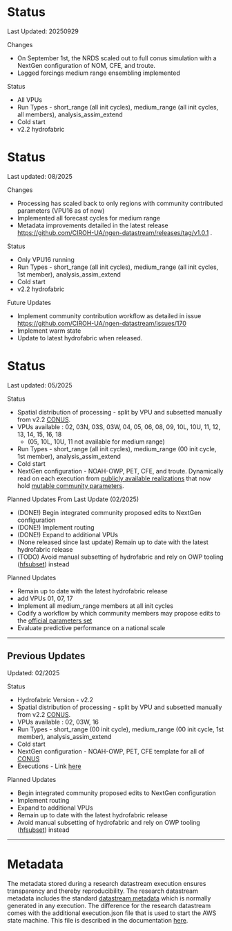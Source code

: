 # Status
Last Updated: 20250929

Changes
* On September 1st, the NRDS scaled out to full conus simulation with a NextGen configuration of NOM, CFE, and troute.
* Lagged forcings medium range ensembling implemented

Status
* All VPUs
* Run Types - short_range (all init cycles), medium_range (all init cycles, all members), analysis_assim_extend
* Cold start
* v2.2 hydrofabric

# Status
Last updated: 08/2025

Changes
* Processing has scaled back to only regions with community contributed parameters (VPU16 as of now)
* Implemented all forecast cycles for medium range
* Metadata improvements detailed in the latest release https://github.com/CIROH-UA/ngen-datastream/releases/tag/v1.0.1 .

Status 
* Only VPU16 running
* Run Types - short_range (all init cycles), medium_range (all init cycles, 1st member), analysis_assim_extend
* Cold start
* v2.2 hydrofabric

Future Updates
* Implement community contribution workflow as detailed in issue https://github.com/CIROH-UA/ngen-datastream/issues/170
* Implement warm state
* Update to latest hydrofabric when released.

# Status
Last updated: 05/2025

Status
* Spatial distribution of processing - split by VPU and subsetted manually from v2.2 [CONUS](https://lynker-spatial.s3-us-west-2.amazonaws.com/hydrofabric/v2.2/conus/conus_nextgen.gpkg). 
* VPUs available : 02, 03N, 03S, 03W, 04, 05, 06, 08, 09, 10L, 10U, 11, 12, 13, 14, 15, 16, 18
  * (05, 10L, 10U, 11 not available for medium range)
* Run Types - short_range (all init cycles), medium_range (00 init cycle, 1st member), analysis_assim_extend
* Cold start
* NextGen configuration - NOAH-OWP, PET, CFE, and troute. Dynamically read on each execution from [publicly available realizations](https://datastream.ciroh.org/index.html#realizations/) that now hold [mutable community parameters](https://datastream.ciroh.org/index.html#parameters/).

Planned Updates From Last Update (02/2025)
* (DONE!) Begin integrated community proposed edits to NextGen configuration 
* (DONE!) Implement routing
* (DONE!) Expand to additional VPUs
* (None released since last update) Remain up to date with the latest hydrofabric release
* (TODO) Avoid manual subsetting of hydrofabric and rely on OWP tooling ([hfsubset](https://github.com/owp-spatial/hfsubsetCLI)) instead

Planned Updates
* Remain up to date with the latest hydrofabric release
* add VPUs 01, 07, 17
* Implement all medium_range members at all init cycles
* Codify a workflow by which community members may propose edits to the [official parameters set](https://datastream.ciroh.org/index.html#parameters/)
* Evaluate predictive performance on a national scale 

---------
## Previous Updates

Updated: 02/2025

Status
* Hydrofabric Version - v2.2
* Spatial distribution of processing - split by VPU and subsetted manually from v2.2 [CONUS](https://lynker-spatial.s3-us-west-2.amazonaws.com/hydrofabric/v2.2/conus/conus_nextgen.gpkg). 
* VPUs available : 02, 03W, 16
* Run Types - short_range (00 init cycle), medium_range (00 init cycle, 1st member), analysis_assim_extend
* Cold start
* NextGen configuration - NOAH-OWP, PET, CFE template for all of [CONUS](https://github.com/CIROH-UA/ngen-datastream/tree/main/research_datastream/configuration/CONUS)
* Executions - Link [here](https://github.com/CIROH-UA/ngen-datastream/tree/main/infra/aws/terraform/modules/schedules/executions)

Planned Updates
* Begin integrated community proposed edits to NextGen configuration
* Implement routing
* Expand to additional VPUs
* Remain up to date with the latest hydrofabric release
* Avoid manual subsetting of hydrofabric and rely on OWP tooling ([hfsubset](https://github.com/owp-spatial/hfsubsetCLI)) instead

------
# Metadata
The metadata stored during a research datastream execution ensures transparency and thereby reproducibility. The research datastream metadata includes the standard [datastream metadata](https://github.com/CIROH-UA/ngen-datastream/blob/main/docs/STANDARD_DIRECTORIES.md#datastream-metadata) which is normally generated in any execution. The difference for the research datastream comes with the additional execution.json file that is used to start the AWS state machine. This file is described in the documentation [here](https://github.com/CIROH-UA/ngen-datastream/blob/main/infra/aws/terraform/docs/GETTING_STARTED.md#3-configure-execution-file).
